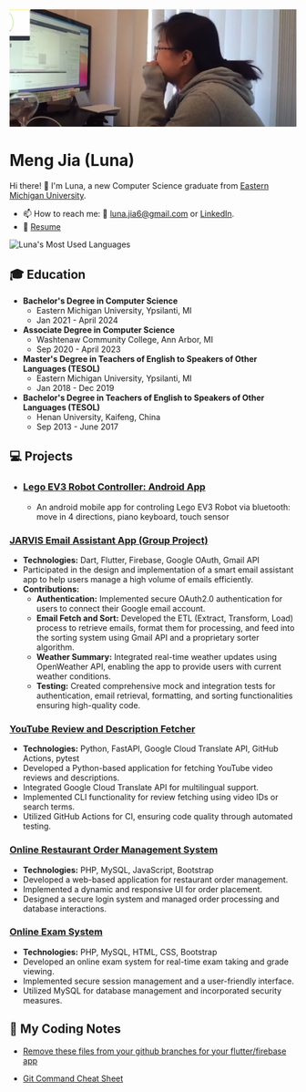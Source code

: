<img src="https://github.com/Luna-Jia/Luna-Jia/blob/main/headerimg.png" alt="Mokkapps GitHub README header image">

# Meng Jia (Luna)

Hi there! 👋 I'm Luna, a new Computer Science graduate from [Eastern Michigan University](https://www.emich.edu/).
- 📫 How to reach me: 📧 [luna.jia6@gmail.com](mailto:luna.jia6@gmail.com) or [LinkedIn](www.linkedin.com/in/luna-jia).
- 📝 [Resume](https://drive.google.com/file/d/1r3FJ6kBH07dLwRYyq-6mD9WQNZxVDfUW/view?usp=sharing)

![Luna's Most Used Languages](https://github-readme-stats.vercel.app/api/top-langs/?username=Luna-Jia&layout=compact)



## 🎓 Education
- **Bachelor's Degree in Computer Science**
  - Eastern Michigan University, Ypsilanti, MI
  - Jan 2021 - April 2024
- **Associate Degree in Computer Science**
  - Washtenaw Community College, Ann Arbor, MI
  - Sep 2020 - April 2023
- **Master's Degree in Teachers of English to Speakers of Other Languages (TESOL)**
  - Eastern Michigan University, Ypsilanti, MI
  - Jan 2018 - Dec 2019
- **Bachelor's Degree in Teachers of English to Speakers of Other Languages (TESOL)**
  - Henan University, Kaifeng, China
  - Sep 2013 - June 2017

  

## 💻 Projects

- ### [Lego EV3 Robot Controller: Android App](https://github.com/rhulucas/ev301)
  - An android mobile app for controling Lego EV3 Robot via bluetooth: move in 4 directions, piano keyboard, touch sensor

### [JARVIS Email Assistant App (Group Project)](https://github.com/COSC481W-2024Winter/JARVIS)
- **Technologies:** Dart, Flutter, Firebase, Google OAuth, Gmail API
- Participated in the design and implementation of a smart email assistant app to help users manage a high volume of emails efficiently.
- **Contributions:**
  - **Authentication:** Implemented secure OAuth2.0 authentication for users to connect their Google email account.
  - **Email Fetch and Sort:** Developed the ETL (Extract, Transform, Load) process to retrieve emails, format them for processing, and feed into the sorting system using Gmail API and a proprietary sorter algorithm.
  - **Weather Summary:** Integrated real-time weather updates using OpenWeather API, enabling the app to provide users with current weather conditions.
  - **Testing:** Created comprehensive mock and integration tests for authentication, email retrieval, formatting, and sorting functionalities ensuring high-quality code.


### [YouTube Review and Description Fetcher](https://github.com/COSC381-2023Fall/final-project-Luna-Jia)
- **Technologies:** Python, FastAPI, Google Cloud Translate API, GitHub Actions, pytest
- Developed a Python-based application for fetching YouTube video reviews and descriptions.
- Integrated Google Cloud Translate API for multilingual support.
- Implemented CLI functionality for review fetching using video IDs or search terms.
- Utilized GitHub Actions for CI, ensuring code quality through automated testing.

### [Online Restaurant Order Management System](https://github.com/Luna-Jia/sql-hw4/tree/main/q1)
- **Technologies:** PHP, MySQL, JavaScript, Bootstrap
- Developed a web-based application for restaurant order management.
- Implemented a dynamic and responsive UI for order placement.
- Designed a secure login system and managed order processing and database interactions.

### [Online Exam System](https://github.com/Luna-Jia/sql-hw4/tree/main/q3)
- **Technologies:** PHP, MySQL, HTML, CSS, Bootstrap
- Developed an online exam system for real-time exam taking and grade viewing.
- Implemented secure session management and a user-friendly interface.
- Utilized MySQL for database management and incorporated security measures.


## 📝 My Coding Notes
- [Remove these files from your github branches for your flutter/firebase app](https://www.notion.so/Remove-these-files-from-your-github-branches-for-your-flutter-firebase-app-b0bedb2b879a4e429c80e95ce2591d29)

- [Git Command Cheat Sheet](https://gainful-era-815.notion.site/Git-Command-Cheat-Sheet-efe804190925456c9b2066f7b66bd1b6)




